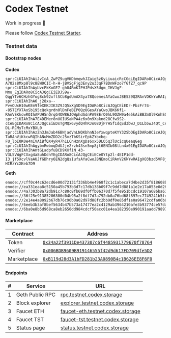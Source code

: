# Codex Testnet

 Work in progress :construction:

 Please follow [Codex Testnet Starter](https://testnet.codex.storage).


### Testnet data

#### Bootstrap nodes
**Codex**
```shell
spr:CiUIAhIhAiJvIcA_ZwPZ9ugVKDbmqwhJZaig5zKyLiuaicRcCGqLEgIDARo8CicAJQgCEiECIm8hwD9nA9n26BUoNuarCEllqKDnMrIuK5qJxFwIaosQ3d6esAYaCwoJBJ_f8zKRAnU6KkYwRAIgM0MvWNJL296kJ9gWvfatfmVvT-A7O2s8Mxp8l9c8EW0CIC-h-H-jBVSgFjg3Eny2u33qF7BDnWFzo7fGfZ7_qc9P
spr:CiUIAhIhAyUvcPkKoGE7-gh84RmKIPHJPdsX5Ugm_IHVJgF-Mmu_EgIDARo8CicAJQgCEiEDJS9w-QqgYTv6CHzhGYog8ck92xflSCb8gdUmAX4ya78QoemesAYaCwoJBES39Q2RAnVOKkYwRAIgLi3rouyaZFS_Uilx8k99ySdQCP1tsmLR21tDb9p8LcgCIG30o5YnEooQ1n6tgm9fCT7s53k6XlxyeSkD_uIO9mb3
spr:CiUIAhIhA6_j28xa--PvvOUxH10wKEm9feXEKJIK3Z9JQ5xXgSD9EgIDARo8CicAJQgCEiEDr-PbzFr74--85TEfXTAoSb195cQokgrdn0lDnFeBIP0QzOGesAYaCwoJBK6Kf1-RAnVEKkcwRQIhAPUH5nQrqG4OW86JQWphdSdnPA98ErQ0hL9OZH9a4e5kAiBBZmUl9KnhSOiDgU3_hvjXrXZXoMxhGuZ92_rk30sNDA
spr:CiUIAhIhA7E4DEMer8nUOIUSaNPA4z6x0n9Xaknd28Cfw9S2-cCeEgIDARo8CicAJQgCEiEDsTgMQx6vydQ4hRJo08DjPrHSf1dqSd3bwJ_D1Lb5wJ4Qt_CesAYaCwoJBEDhWZORAnVYKkYwRAIgFNzhnftocLlVHJl1onuhbSUM7MysXPV6dawHAA0DZNsCIDRVu9gnPTH5UkcRXLtt7MLHCo4-DL-RCMyTcMxYBXL0
spr:CiUIAhIhAzZn3JmJab46BNjadVnLNQKbhnN3eYxwqpteKYY32SbOEgIDARo8CicAJQgCEiEDNmfcmYlpvjoE2Np1Wcs1ApuGc3d5jHCqm14phjfZJs4QrvWesAYaCwoJBKpA-TaRAnViKkcwRQIhANuMmZDD2c25xzTbKSirEpkZYoxbq-FU_lpI0K0e4mIVAiBfQX4yR47h1LCnHznXgDs6xx5DLO5q3lUcicqUeaqGeg
spr:CiUIAhIhAgybmRwboqDdUJjeZrzh43sn5mp8jt6ENIb08tLn4x01EgIDARo8CicAJQgCEiECDJuZHBuioN1QmN5mvOHjeyfmanyO3oQ0hvTy0ufjHTUQh4ifsAYaCwoJBI_0zSiRAnVsKkcwRQIhAJCb_z0E3RsnQrEePdJzMSQrmn_ooHv6mbw1DOh5IbVNAiBbBJrWR8eBV6ftzMd6ofa5khNA2h88OBhMqHCIzSjCeA
spr:CiUIAhIhAntGLadpfuBCD9XXfiN_43-V3L5VWgFCXxg4a8uhDdnYEgIDARo8CicAJQgCEiECe0Ytp2l-4EIP1dd-I3_jf5XcvlVaAUJfGDhry6EN2dgQsIufsAYaCwoJBNEmoCiRAnV2KkYwRAIgXO3bzd5VF8jLZG8r7dcLJ_FnQBYp1BcxrOvovEa40acCIDhQ14eJRoPwJ6GKgqOkXdaFAsoszl-HIRzYcXKeb7D9
```

**Geth**
```shell
enode://cff0c44c62ecd6e00d72131f336bb4e4968f2c1c1abeca7d4be2d35f818608b6d8688b6b65a18f1d57796eaca32fd9d08f15908a88afe18c1748997235ea6fe7@159.223.243.50:40010
enode://ea331eaa8c5150a45b793b3d7c17db138b09f7c9dd7d881a1e2e17a053e0d2600e0a8419899188a87e6b91928d14267949a7e6ec18bfe972f3a14c5c2fe9aecb@68.183.245.13:40030
enode://4a7303b8a72db91c7c80c8fb69df0ffb06370d7f5fe951bcdc19107a686ba61432dc5397d073571433e8fc1f8295127cabbcbfd9d8464b242b7ad0dcd35e67fc@174.138.127.95:40020
enode://36f25e91385206300d04b95a2f8df7d7a792db0a76bd68f897ec7749241b5fdb549a4eecfab4a03c36955d1242b0316b47548b87ad8291794ab6d3fecda3e85b@64.225.89.147:40040
enode://2e14e4a8092b67db76c90b0a02d97d88fc2bb9df0e85df1e0a96472cdfa06b83d970ea503a9bc569c4112c4c447dbd1e1f03cf68471668ba31920ac1d05f85e3@170.64.249.54:40050
enode://6eeb3b3af8bef5634b47b573a17477ea2c4129ab3964210afe3b93774ce57da832eb110f90fbfcfa5f7adf18e55faaf2393d2e94710882d09d0204a9d7bc6dd2@143.244.205.40:40060
enode://6ba0e8b5d968ca8eb2650dd984cdcf50acc01e4ea182350e990191aadd79897801b79455a1186060aa3818a6bc4496af07f0912f7af53995a5ddb1e53d6f31b5@209.38.160.40:40070
```

#### Marketplace

| Contract    | Address                                                                                                                                   |
| ----------- | ----------------------------------------------------------------------------------------------------------------------------------------- |
| Token       | [`0x34a22f3911De437307c6f4485931779670f78764`](https://explorer.testnet.codex.storage/address/0x34a22f3911De437307c6f4485931779670f78764) |
| Verifier    | [`0x006BDB9609B919146555f42d9d617FD709dfe5D2`](https://explorer.testnet.codex.storage/address/0x006BDB9609B919146555f42d9d617FD709dfe5D2) |
| Marketplace | [`0xB119d28d3A1bFD281b23A0890B4c1B626EE8F6F0`](https://explorer.testnet.codex.storage/address/0xB119d28d3A1bFD281b23A0890B4c1B626EE8F6F0) |

#### Endpoints

| # | Service         | URL                                                                          |
| - | --------------- | ---------------------------------------------------------------------------- |
| 1 | Geth Public RPC | [rpc.testnet.codex.storage](https://rpc.testnet.codex.storage)               |
| 2 | Block explorer  | [explorer.testnet.codex.storage](https://explorer.testnet.codex.storage)     |
| 3 | Faucet ETH      | [faucet-eth.testnet.codex.storage](https://faucet-eth.testnet.codex.storage) |
| 4 | Faucet TST      | [faucet-tst.testnet.codex.storage](https://faucet-tst.testnet.codex.storage) |
| 5 | Status page     | [status.testnet.codex.storage](https://status.testnet.codex.storage)         |
